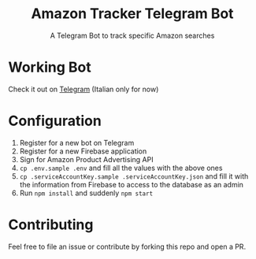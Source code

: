 <h1 align="center">Amazon Tracker Telegram Bot</h1>
<p align="center">
  A Telegram Bot to track specific Amazon searches
</p>

# Working Bot

Check it out on [Telegram](https://t.me/AmazonPacBot) (Italian only for now)

# Configuration

1. Register for a new bot on Telegram
2. Register for a new Firebase application
3. Sign for Amazon Product Advertising API
4. `cp .env.sample .env` and fill all the values with the above ones
5. `cp .serviceAccountKey.sample .serviceAccountKey.json` and fill it with the information from Firebase to access to the database as an admin
6. Run `npm install` and suddenly `npm start`

# Contributing

Feel free to file an issue or contribute by forking this repo and open a PR.

